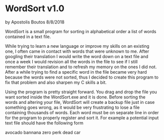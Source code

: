 # WordSort v1.0  
by Apostolis Boutos 8/8/2018

WordSort is a small program for sorting in alphabetical order a list of words contained in a text file.

While trying to learn a new language or improve my skills on an existing one, I often came in contact with words that
were unknown to me. After googling their translation I would write the word down on a text file and once a week I would
revision all the words in the file to see if I still remember their translation and to refresh my memory on the ones 
I did not. After a while trying to find a specific word in the file became very hard because the words were not sorted,
thus I decided to create this program to fix that problem and also sharpen my C skills a bit.

Using the program is pretty straight forward. You drag and drop the file you want sorted inside the WordSort.exe and it is
done. Before sorting the words and altering your file, WordSort will create a backup file just in case something goes wrong, 
as it would be very frustrating to lose a file containing thousands of words. Each word must be on separate line in order
for the program to properly register and sort it. For example a potential input text file should have the following form

avocado
bannana
zero
perk
dead
car


